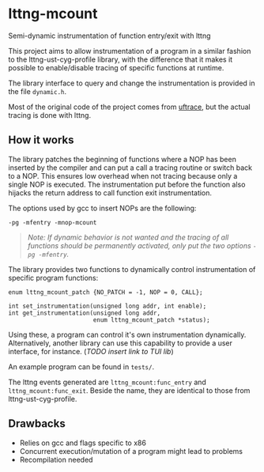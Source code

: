 # lttng-mcount
Semi-dynamic instrumentation of function entry/exit with lttng

This project aims to allow instrumentation of a program in a similar
fashion to the lttng-ust-cyg-profile library, with the difference
that it makes it possible to enable/disable tracing of specific
functions at runtime.

The library interface to query and change the instrumentation is
provided in the file `dynamic.h`.

Most of the original code of the project comes from
[uftrace](https://github.com/namhyung/uftrace), but the actual tracing
is done with lttng.

## How it works

The library patches the beginning of functions where a NOP has been
inserted by the compiler and can put a call a tracing routine or
switch back to a NOP. This ensures low overhead when not tracing
because only a single NOP is executed. The instrumentation put before
the function also hijacks the return address to call function exit
instrumentation.

The options used by gcc to insert NOPs are the following:

    -pg -mfentry -mnop-mcount

> *Note: If dynamic behavior is not wanted and the tracing of all
> functions should be permanently activated, only put the two options
> `-pg -mfentry`.*

The library provides two functions to dynamically control
instrumentation of specific program functions:

    enum lttng_mcount_patch {NO_PATCH = -1, NOP = 0, CALL};
    
    int set_instrumentation(unsigned long addr, int enable);
    int get_instrumentation(unsigned long addr,
                            enum lttng_mcount_patch *status);

Using these, a program can control it's own instrumentation
dynamically. Alternatively, another library can use this capability to
provide a user interface, for instance. (*TODO insert link to TUI lib*)

An example program can be found in `tests/`.

The lttng events generated are `lttng_mcount:func_entry` and
`lttng_mcount:func_exit`. Beside the name, they are identical to those
from lttng-ust-cyg-profile.

## Drawbacks

* Relies on gcc and flags specific to x86
* Concurrent execution/mutation of a program might lead to problems
* Recompilation needed

